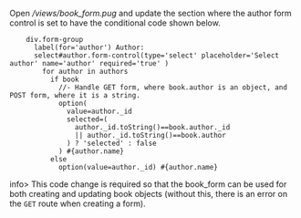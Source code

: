 Open */views/book_form.pug* and update the section where the author form control is set to have the conditional code shown below.
    
    
        div.form-group
          label(for='author') Author:
          select#author.form-control(type='select' placeholder='Select author' name='author' required='true' )
            for author in authors
              if book
                //- Handle GET form, where book.author is an object, and POST form, where it is a string.
                option(
                  value=author._id
                  selected=(
                    author._id.toString()==book.author._id
                    || author._id.toString()==book.author
                  ) ? 'selected' : false
                ) #{author.name}
              else
                option(value=author._id) #{author.name}

info> This code change is required so that the book_form can be used for both creating and updating book objects (without this, there is an error on the `GET` route when creating a form).
